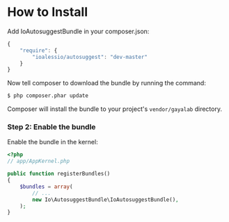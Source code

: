 How to Install
==============

Add IoAutosuggestBundle in your composer.json:

```js
{
    "require": {
        "ioalessio/autosuggest": "dev-master"
    }
}
```

Now tell composer to download the bundle by running the command:

``` bash
$ php composer.phar update
```

Composer will install the bundle to your project's `vendor/gayalab` directory.

### Step 2: Enable the bundle

Enable the bundle in the kernel:

``` php
<?php
// app/AppKernel.php

public function registerBundles()
{
    $bundles = array(
        // ...
        new Io\AutosuggestBundle\IoAutosuggestBundle(),
    );
}
```

